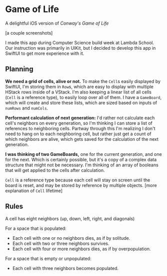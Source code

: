 # Game of Life

A delightful iOS version of *Conway's Game of Life*

[a couple screenshots]

I made this app during Computer Science build week at Lambda School. Our instruction was primarily in UIKit, but I decided to develop this app in SwiftUI to get more experience with it.  


## Planning

**We need a grid of cells, alive or not.** To make the `Cell`s easily displayed by SwiftUI, I'm storing them in `Row`s, which are easy to display with multiple HStack rows inside of a VStack. I'm also keeping a linear list of all cells (`Cell` is a reference type), to easily loop over all of them. I have a `GameBoard`, which will create and store these lists, which are sized based on inputs of `numRows` and `numCols`.

**Performant calculation of next generation:** I'd rather not calculate each cell's neighbors on every generation, so I'm thinking I can store a list of references to neighboring cells. Partway through this I'm realizing I don't need to hang on to each neighboring cell, but rather just get a count of which neighbors are alive, which gets saved for the calculation of the next generation.

**I was thinking of two GameBoards,** one for the current generation, and one for the next. Which is certainly possible, but it's a copy of a complex data structure that might not be necessary. I'm thinking of an array of booleans that will get applied to the cells after calculation.

`Cell` is a reference type because each cell will stay on screen until the board is reset, and may be stored by reference by multiple objects. [more explanation of `Cell` lifetime]

## Rules

A cell has eight neighbors (up, down, left, right, and diagonals)

For a space that is populated:

* Each cell with one or no neighbors dies, as if by solitude.
* Each cell with two or three neighbors survives.
* Each cell with four or more neighbors dies, as if by overpopulation.

For a space that is empty or unpopulated:

* Each cell with three neighbors becomes populated.
